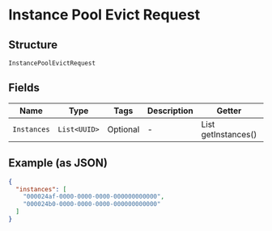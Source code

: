 
# Instance Pool Evict Request

## Structure

`InstancePoolEvictRequest`

## Fields

| Name | Type | Tags | Description | Getter | Setter |
|  --- | --- | --- | --- | --- | --- |
| `Instances` | `List<UUID>` | Optional | - | List<UUID> getInstances() | setInstances(List<UUID> instances) |

## Example (as JSON)

```json
{
  "instances": [
    "000024af-0000-0000-0000-000000000000",
    "000024b0-0000-0000-0000-000000000000"
  ]
}
```

